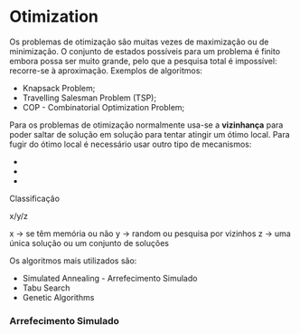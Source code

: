 # Otimization

Os problemas de otimização são muitas vezes de maximização ou de minimização. O conjunto de estados possíveis para um problema é finito embora possa ser muito grande, pelo que a pesquisa total é impossível: recorre-se à aproximação. Exemplos de algoritmos:
- Knapsack Problem;
- Travelling Salesman Problem (TSP);
- COP - Combinatorial Optimization Problem;

Para os problemas de otimização normalmente usa-se a **vizinhança** para poder saltar de solução em solução para tentar atingir um ótimo local. Para fugir do ótimo local é necessário usar outro tipo de mecanismos:

-
-
-



Classificação

x/y/z

x -> se têm memória ou não
y -> random ou pesquisa por vizinhos
z -> uma única solução ou um conjunto de soluções

Os algoritmos mais utilizados são:
- Simulated Annealing - Arrefecimento Simulado
- Tabu Search
- Genetic Algorithms

### Arrefecimento Simulado
